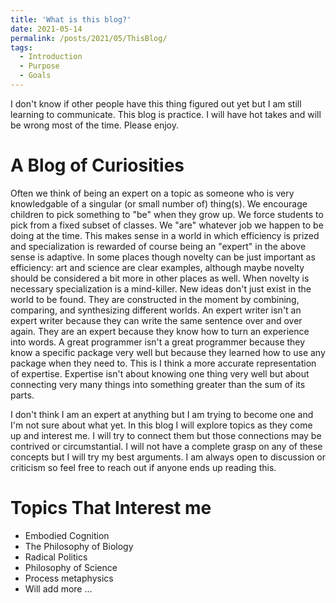 ```yaml
---
title: 'What is this blog?'
date: 2021-05-14
permalink: /posts/2021/05/ThisBlog/
tags:
  - Introduction
  - Purpose
  - Goals
---
```


I don't know if other people have this thing figured out yet but I am still learning to communicate. 
This blog is practice. I will have hot takes and will be wrong most of the time. Please enjoy.

A Blog of Curiosities
======
Often we think of being an expert on a topic as someone who is very knowledgable of a singular (or small
number of) thing(s). We encourage children to pick something to "be" when they grow up. We force students
to pick from a fixed subset of classes. We "are" whatever job we happen to be doing at the time. This makes
sense in a world in which efficiency is prized and specialization is rewarded of course being an "expert" 
in the above sense is adaptive. In some places though novelty can be just important as efficiency: art and
science are clear examples, although maybe novelty should be considered a bit more in other places as well.
When novelty is necessary specialization is a mind-killer. New ideas don't just exist in the world to be 
found. They are constructed in the moment by combining, comparing, and synthesizing different worlds. 
An expert writer isn't an expert writer because they can write the same sentence over and over again. They
are an expert because they know how to turn an experience into words. A great programmer isn't a great 
programmer because they know a specific package very well but because they learned how to use any package 
when they need to. This is I think a more accurate representation of expertise. Expertise isn't about knowing
one thing very well but about connecting very many things into something greater than the sum of its parts.

I don't think I am an expert at anything but I am trying to become one and I'm not sure about what yet. In this
blog I will explore topics as they come up and interest me. I will try to connect them but those connections may
be contrived or circumstantial. I will not have a complete grasp on any of these concepts but I will try my best
arguments. I am always open to discussion or criticism so feel free to reach out if anyone ends up reading this.



Topics That Interest me
======
- Embodied Cognition
- The Philosophy of Biology
- Radical Politics
- Philosophy of Science
- Process metaphysics
- Will add more ...
